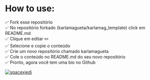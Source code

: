 # How to use:  

✅ Fork esse repositório    
✅ No repositório forkado (karlamagueta/karlamag_template) click em README.md  
✅ Clique em editar ✏️  
✅ Selecione e copie o conteúdo  
✅ Crie um novo repositório chamado karlamagueta   
✅ Cole o conteúdo no README.md do seu novo repositório  
✅ Pronto, agora você tem uma bio no Github   

[![spacexjedi](https://img.shields.io/badge/%F0%9F%9B%B0%EF%B8%8F-spacejedi-blue)](https://github.com/spacexjedi)  
